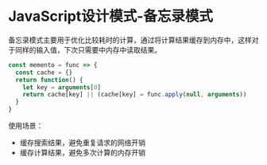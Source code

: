 # JavaScript设计模式-备忘录模式

备忘录模式主要用于优化比较耗时的计算，通过将计算结果缓存到内存中，这样对于同样的输入值，下次只需要中内存中读取结果。

```js
const memento = func => {
  const cache = {}
  return function() {
    let key = arguments[0]
    return cache[key] || (cache[key] = func.apply(null, arguments))
  }
}
```

使用场景：
- 缓存搜索结果，避免重复请求的网络开销
- 缓存计算结果，避免多次计算的内存开销
